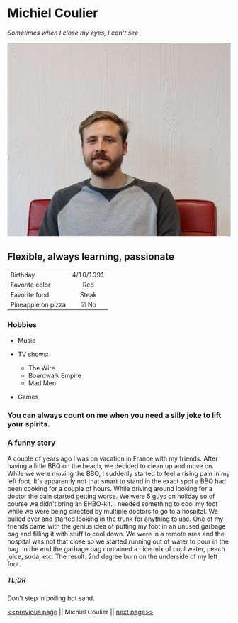 # Michiel Coulier

*Sometimes when I close my eyes, I can't see*

![Michiel Coulier](https://raw.githubusercontent.com/mcoulier/markdown-challenge/master/IMG_0102.JPG)

## Flexible, always learning, passionate

|         |            |
| ------------- |:-------------:|
| Birthday     | 4/10/1991 |
| Favorite color    | Red |
| Favorite food      | Steak      |
| Pineapple on pizza | ☑ No      |

### Hobbies
* Music

* TV shows:
    * The Wire
    * Boardwalk Empire
    * Mad Men
    
* Games

### You can always count on me when you need a silly joke to lift your spirits.

### A funny story
A couple of years ago I was on vacation in France with my friends. After having a little BBQ on the beach, we decided to clean up and move on. While we were moving the BBQ, I suddenly started to feel a rising pain in my left foot. It's apparently not that smart to stand in the exact spot a BBQ had been cooking for a couple of hours. While driving around looking for a doctor the pain started getting worse. We were 5 guys on holiday so of course we didn't bring an EHBO-kit. I needed something to cool my foot while we were being directed by multiple doctors to go to a hospital. We pulled over and started looking in the trunk for anything to use. One of my friends came with the genius idea of putting my foot in an unused garbage bag and filling it with stuff to cool down. We were in a remote area and the hospital was not that close so we started running out of water to pour in the bag. In the end the garbage bag contained a nice mix of cool water, peach juice, soda, etc. The result: 2nd degree burn on the underside of my left foot.

##### TL;DR
Don't step in boiling hot sand.

[<<previous page](https://github.com/MatthiasNijskens/markdown-challenge) || Michiel Coulier || [next page>>](https://github.com/nikkizol/markdown-challenge)

